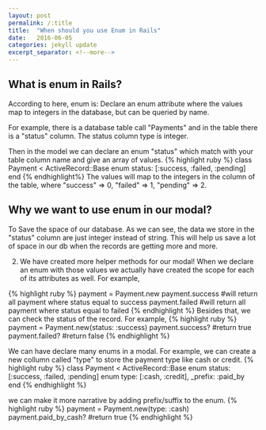 ```yaml
---
layout: post
permalink: /:title
title:  "When should you use Enum in Rails"
date:   2016-06-05
categories: jekyll update
excerpt_separator: <!--more-->
---
```


## What is enum in Rails?
<!--more-->

According to here, enum is:
Declare an enum attribute where the values map to integers in the database, but can be queried by name.

For example, there is a database table call "Payments" and in the table there is a "status" column. The status column type is integer.

Then in the model we can declare an enum "status" which match with your table column name and give an array of values.
 {% highlight ruby %}
 class Payment < ActiveRecord::Base
  enum status: [:success, :failed, :pending]
 end
 {% endhighlight%}
The values will map to the integers in the column of the table, where "success" => 0, "failed" => 1, "pending" => 2.

## Why we want to use enum in our modal?


To Save the space of our database.
  As we can see, the data we store in the "status" column are just integer instead of string. This will help us save a lot of space in our db when the records are getting more and more.

2. We have created more helper methods for our modal!
  When we declare an enum with those values we actually have created the scope for each of its attributes as well.
  For example,

  {% highlight ruby %}
  payment = Payment.new
  payment.success #will return all payment where status equal to success
  payment.failed  #will return all payment where status equal to failed
  {% endhighlight %}
  Besides that, we can check the status of the record.
  For example,
  {% highlight ruby %}
  payment = Payment.new(status: :success)
  payment.success? #return true
  payment.failed?  #return false
  {% endhighlight %}

We can have declare many enums in a modal. For example, we can create a new collumn called "type" to store the payment type like cash or credit.
{% highlight ruby %}
 class Payment < ActiveRecord::Base
  enum status: [:success, :failed, :pending]
  enum type: [:cash, :credit], _prefix: :paid_by
 end
{% endhighlight %}

we can make it more narrative by adding prefix/suffix to the enum.
{% highlight ruby %}
  payment = Payment.new(type: :cash)
  payment.paid_by_cash? #return true
{% endhighlight %}


